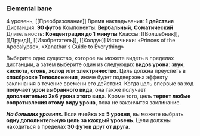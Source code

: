### Elemental bane

4 уровень, [[Преобразование]]
Время накладывания: **1 действие**
Дистанция: **90 футов**
Компоненты: **Вербальный**, **Соматический**
Длительность: **Концентрация до 1 минуты**
Классы: [[Волшебник]], [[Друид]], [[Изобретатель]], [[Колдун]]
Источники: «Princes of the Apocalypse», «Xanathar's Guide to Everything»

Выберите одно существо, которое вы можете видеть в пределах дистанции, а затем выберите один из следующих **видов урона**: **звук**, **кислота**, **огонь**, **холод** или **электричество**. Цель должна преуспеть в **спасброске Телосложения**, иначе будет подвержена эффекту заклинания в течение времени его действия. Когда цель впервые за ход **получает урон выбранного вида**, она также получает **дополнительно 2к6 урона этого вида**. Кроме того, цель **теряет любые сопротивления этому виду урона**, пока не закончится заклинание.

**_На больших уровнях._** Если **ячейка >= 5 уровня**, вы можете выбрать **одну дополнительную цель за каждый уровень**. Цели должны находиться в пределах **30 футов друг от друга**.